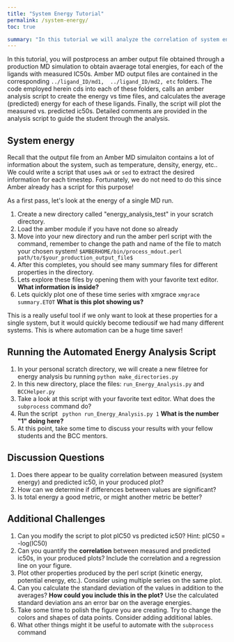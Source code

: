 ```yaml
---
title: "System Energy Tutorial"
permalink: /system-energy/
toc: true

summary: "In this tutorial we will analyze the correlation of system energy with measured ic50 values. We will also lwearn more about automation through the subprocess python command"
---
```


In this tutorial, you will postprocess an amber output file obtained through a production MD simulation
to obtain avaerage total energies, for each of the ligands with measured IC50s.
Amber MD output files are contained in the corresponding
` ../ligand_ID/md1,  ../ligand_ID/md2, etc ` folders. The code employed herein cds into each of these
folders, calls an amber analysis script to create the energy vs time files, and calculates the average
(predicted) energy for each of these ligands. Finally, the script will plot the measured vs.
predicted ic50s. Detailed comments are provided in the analysis script to guide the student through the analysis.

## System energy

Recall that the output file from an Amber MD simulaiton contains a lot of information about the system, such as
temperature, density, energy, etc.. We could write a script that uses ` awk ` or ` sed ` to extract the desired information for each timestep.
Fortunately, we do not need to do this since Amber already has a script for this purpose!

As a first pass, let's look at the energy of a single MD run.

1. Create a new directory called "energy_analysis_test" in your scratch directory.
2. Load the amber module if you have not done so already
3. Move into your new directory and run the amber perl script with the command, remember to change the path and name of the file to match your chosen system!
``` $AMBERHOME/bin/process_mdout.perl path/to/$your_production_output_file$ ```
4. After this completes, you should see many summary files for different properties in the directory.
5. Lets explore these files by opening them with your favorite text editor. **What information is inside?**
6. Lets quickly plot one of these time series with xmgrace
``` xmgrace summary.ETOT ```
**What is this plot showing us?**


This is a really useful tool if we only want to look at these properties for a single system, but it would quickly become tediousif we had many different systems. This is where automation can be a huge time saver!

## Running the Automated Energy Analysis Script ##

1. In your personal scratch directory, we will create a new filetree for energy analysis bu running `python make_directories.py`
2. In this new directory, place the files: `run_Energy_Analysis.py` and `BCCHelper.py`
3. Take a look at this script with your favorite text editor. What does the `subprocess` command do?
4. Run the script ` python run_Energy_Analysis.py 1` **What is the number "1" doing here?**
5. At this point, take some time to discuss your results with your fellow students and the BCC mentors.

## Discussion Questions ##

1. Does there appear to be quality correlation between measured (system energy) and predicted ic50, in your produced plot?
2. How can we determine if differences between values are significant?
3. Is total energy a good metric, or might another metric be better?

## Additional Challenges ##

1. Can you modify the script to plot pIC50 vs predicted ic50? Hint: pIC50 = -log(IC50)
2. Can you quantify the **correlation** between measured and predicted ic50s, in your produced plots?
Include the correlation and a regression line on your figure.
3. Plot other properties produced by the perl script (kinetic energy, potential energy, etc.). Consider using multiple series on the same plot.
4. Can you calculate the standard deviation of the values in addition to the averages? **How could you
include this in the plot?** Use the calculated standard deviation ans an error bar on the average energies.
5. Take some time to polish the figure you are creating. Try to change the colors and shapes of data points. Consider adding additional lables.
6. What other things might it be useful to automate with the `subprocess` command















